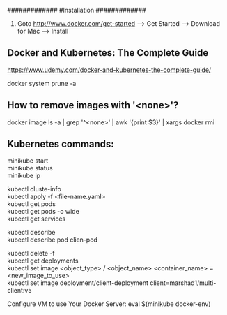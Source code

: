 #############
#Installation
#############

1. Goto http://www.docker.com/get-started --> Get Started --> Download for Mac --> Install



## Docker and Kubernetes: The Complete Guide  
https://www.udemy.com/docker-and-kubernetes-the-complete-guide/

docker system prune -a <br />

## How to remove images with '\<none\>'?
docker image ls -a | grep '^\<none\>' | awk '{print $3}' | xargs docker rmi

## Kubernetes commands:

minikube start <br />
minikube status <br />
minikube ip <br />

kubectl cluste-info <br />
kubectl apply -f <file-name.yaml> <br />
kubectl get pods <br />
kubectl get pods -o wide <br />
kubectl get services <br />

kubectl describe <object-type> <object-name> <br />
kubectl describe pod clien-pod <br />

kubectl delete -f <config file> <br />
kubectl get deployments <br />
kubectl set image <object_type> / <object_name> <container_name> = <new_image_to_use> <br />
kubectl set image deployment/client-deployment client=marshad1/multi-client:v5 <br />

Configure VM to use Your Docker Server: eval $(minikube docker-env) 
